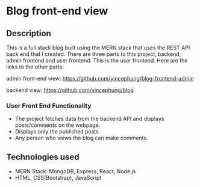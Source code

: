# Blog front-end view

## Description
This is a full stack blog built using the MERN stack that uses the REST API back end that I created.
There are three parts to this project, backend, admin frontend and user frontend. This is the user frontend.
Here are the links to the other parts:

admin front-end view: https://github.com/vincephung/blog-frontend-admin

backend view: https://github.com/vincephung/blog

### User Front End Functionality
* The project fetches data from the backend API and displays posts/comments on the webpage.
* Displays only the published posts
* Any person who views the blog can make comments.

## Technologies used
* MERN Stack: MongoDB, Express, React, Node.js
* HTML, CSS(Bootstrap), JavaScript
